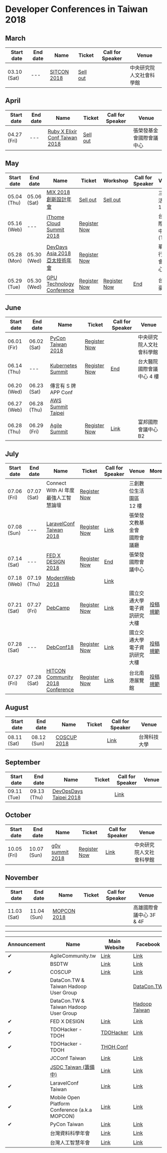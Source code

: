 # Developer Conferences in Taiwan 2018

## March

 | Start date | End date | Name | Ticket | Call for Speaker | Venue | 
 | --- | --- | --- | --- | --- | --- | 
 | 03.10 (Sat) | --- | [SITCON 2018](http://sitcon.org/2018/#/) | [Sell out](https://sitcon.kktix.cc/events/sitcon2018) |  | 中央研究院人文社會科學館 | 

## April

 | Start date | End date | Name | Ticket | Call for Speaker | Venue | 
 | --- | --- | --- | --- | --- | --- | 
 | 04.27 (Fri) | --- | [Ruby X Elixir Conf Taiwan 2018](https://2018.rubyconf.tw/) | [Sell out](https://rubytaiwan.kktix.cc/events/rubyelixirconftaiwan2018?utm_source=officialsite) |  | 張榮發基金會國際會議中心 | 

## May

 | Start date | End date | Name | Ticket | Workshop | Call for Speaker | Venue | Coupon 1 | Coupon 2 | 
 | --- | --- | --- | --- | --- | --- | --- | --- | --- | 
 | 05.04 (Thu) | 05.06 (Sat) | [MIX 2018 創新設計年會](http://mixconf.tw/) | [Sell out](https://userxper.kktix.cc/events/mix-2018) | [Sell out](https://userxper.kktix.cc/events/mix-2018-workshop) |  | 三創生活園區 12F |  |  | 
 | 05.16 (Web) | --- | [iThome Cloud Summit 2018](https://cloudsummit.ithome.com.tw/) | [Register Now](https://cloudsummit.ithome.com.tw/signup.html) |  |  | 台北國際會議中心 (TICC) |  |  | 
 | 05.28 (Mon) | 05.30 (Wed) | [DevDays Asia 2018 亞太技術年會](https://www.microsoft.com/taiwan/events/2018devdays/) | [Register Now](https://www.accupass.com/event/1802230727421714084630) |  |  | 華南銀行國際會議中心 | [Link](https://www.facebook.com/groups/DevOpsTaiwan/permalink/1656928304394209/) | [Link](https://www.facebook.com/groups/laravel.tw/permalink/1671089109626798/) | 
 | 05.29 (Tue) | 05.30 (Wed) | [GPU Technology Conference](https://www.nvidia.com/zh-tw/gtc/) | [Register Now](https://www.nvidia.com/zh-tw/gtc/register/) | [Register Now](https://www.nvidia.com/zh-tw/gtc/sessions/training/) | [End](https://www.nvidia.com/zh-tw/gtc/present/talks/) | 台北萬豪酒店 |  |  | 

## June

 | Start date | End date | Name | Ticket | Call for Speaker | Venue | 
 | --- | --- | --- | --- | --- | --- | 
 | 06.01 (Fir) | 06.02 (Sat) | [PyCon Taiwan 2018](https://tw.pycon.org) | [Register Now](https://tw.pycon.org/2018/zh-hant/registration/ticket-info/) |  | 中央研究院人文社會科學館 | 
 | 06.14 (Thu) | --- | [Kubernetes Summit](http://summit.ithome.com.tw/kubernetes/) | [Register Now](http://summit.ithome.com.tw/kubernetes/#ticket) | [End](https://ithomeonline.typeform.com/to/IRAs67) | 台大醫院國際會議中心 4 樓 | 
 | 06.20 (Wed) | 06.23 (Sat) | 傳言有 S 牌 APP Conf |  |  |  | 
 | 06.27 (Web) | 06.28 (Thu) | [AWS Summit Taipei](https://aws.amazon.com/tw/summits/) | []() |  |  | 
 | 06.28 (Thu) | 06.29 (Fri) | [Agile Summit](http://summit.ithome.com.tw/agile/) | [Register Now](http://summit.ithome.com.tw/agile/#ticket) | [Link](https://ithomeonline.typeform.com/to/lVAogM) | 富邦國際會議中心 B2 | 

## July

 | Start date | End date | Name | Ticket | Call for Speaker | Venue | More | 
 | --- | --- | --- | --- | --- | --- | --- | 
 | 07.06 (Fri) | 07.07 (Sat) | Connect With AI 年度最強人工智慧論壇 | [Register Now](https://techorange.kktix.cc/events/connect-with-ai) |  | 三創數位生活園區 12 樓 |  | 
 | 07.08 (Sun) | --- | [LaravelConf Taiwan 2018](https://laravelconf.tw/) | [Register Now](https://laravel-dojo.kktix.cc/events/laravelconftw2018) | [Link](https://medium.com/laraveldojo/laravelconf-taiwan-2018-call-for-presentations-b212cc7b249b) | 張榮發文教基金會 國際會議廳 |  | 
 | 07.14 (Sat) | --- | [FED X DESIGN 2018](http://2018.fedc.tw/) | [Register Now](https://f2e.kktix.cc/events/fedc-2018) | [End](https://www.facebook.com/groups/f2e.tw/permalink/1552232571480769/) | 張榮發國際會議中心 |  | 
 | 07.18 (Web) | 07.19 (Thu) | [ModernWeb 2018](http://modernweb.tw/) |  | [Link](https://modernweb.tw/cfp/) |  |  | 
 | 07.21 (Sat) | 07.27 (Fri) | [DebCamp](https://debconf18.debconf.org/) | [Register Now](https://debconf18.debconf.org/register/) | [Link](https://debconf18.debconf.org/talks/new/) | 國立交通大學 電子資訊研究大樓 | [投稿規範](https://debconf18.debconf.org/cfp/) | 
 | 07.28 (Sat) | --- | [DebConf18](https://debconf18.debconf.org/) | [Register Now](https://debconf18.debconf.org/register/) | [Link](https://debconf18.debconf.org/talks/new/) | 國立交通大學 電子資訊研究大樓 | [投稿規範](https://debconf18.debconf.org/cfp/) | 
 | 07.27 (Fri) | 07.28 (Sat) | [HITCON Community 2018 Conference](https://hitcon.org/) | [Register Now](https://hitcon.kktix.cc/events/hitcon-cmt-2018) | [Link](https://cfp2018.hitcon.org/zh/what-is-hitcon) | 台北南港展覽館 | [投稿規範](https://blog.hitcon.org/2018/03/hitcon-2018-cmt-cfp.html) | 

## August

 | Start date | End date | Name | Ticket | Call for Speaker | Venue | 
 | --- | --- | --- | --- | --- | --- | 
 | 08.11 (Sat) | 08.12 (Sun) | [COSCUP 2018](https://2018.coscup.org/) |  | [Link](https://docs.google.com/forms/d/e/1FAIpQLSfKnffsc_Ke2ZEP3fInJkAwEzXFUM24HZ7dYYluoGLmHMQjZw/viewform) | 台灣科技大學 | 

## September

 | Start date | End date | Name | Ticket | Call for Speaker | Venue | 
 | --- | --- | --- | --- | --- | --- | 
 | 09.11 (Tue) | 09.13 (Thu) | [DevOpsDays Taipei 2018](https://devopsdays.tw/) |  | [Link](https://ithomeonline.typeform.com/to/BWVLs2) |  | 

## October

 | Start date | End date | Name | Ticket | Call for Speaker | Venue | 
 | --- | --- | --- | --- | --- | --- | 
 | 10.05 (Fri) | 10.07 (Sun) | [g0v summit 2018](http://summit.g0v.tw/2018/) | [Register Now](https://g0v-summit2018.kktix.cc/events/conf) | [Link](http://summit.g0v.tw/2018/cfp/) | 中央研究院人文社會科學館 | 

## November

 | Start date | End date | Name | Ticket | Call for Speaker | Venue | 
 | --- | --- | --- | --- | --- | --- | 
 | 11.03 (Sat) | 11.04 (Sun) | [MOPCON 2018](https://mopcon.org/2018/) |  |  | 高雄國際會議中心 3F & 4F | 

---

 | Announcement | Name | Main Website | Facebook | 
 | --- | --- | --- | --- | 
 | ✔ | AgileCommunity.tw | [Link](http://agilecommunity.tw/) | [Link](https://www.facebook.com/AgileCommunity.tw/) | 
 |  | BSDTW | [Link](https://bsdtw.org/) | [Link](https://www.facebook.com/BSDTW/) | 
 | ✔ | COSCUP | [Link](https://coscup.org/) | [Link](https://www.facebook.com/coscup/) | 
 |  | DataCon.TW & Taiwan Hadoop User Group |  | [DataCon.TW](https://zh-tw.facebook.com/datacon.tw/) | 
 |  | DataCon.TW & Taiwan Hadoop User Group |  | [Hadoop Taiwan](https://www.facebook.com/groups/hadoop.tw/) | 
 | ✔ | FED X DESIGN | [Link](http://www.fed.tw/) | [Link](https://www.facebook.com/groups/f2e.tw/) | 
 | ✔ | TDOHacker - TDOH | [TDOHacker](http://tdohacker.org/) | [Link](https://www.facebook.com/tdohacker) | 
 | ✔ | TDOHacker - TDOH | [THOH Conf](http://tdoh-conf.online/) |  | 
 |  | JCConf Taiwan | [Link](http://jcconf.tw/) | [Link](https://www.facebook.com/groups/185338705012/) | 
 |  | [JSDC Taiwan (籌備中)](https://goo.gl/sqf8u8) | [Link](http://jsdc.tw/) | [Link](https://www.facebook.com/JSDC.TW/) | 
 | ✔ | LaravelConf Taiwan | [Link](https://laravelconf.tw/) | [Link](https://zh-tw.facebook.com/laravelconftw/) | 
 | ✔ | Mobile Open Platform Conference (a.k.a MOPCON) | [Link](https://mopcon.org/2018/) | [Link](https://zh-tw.facebook.com/mopcon/) | 
 | ✔ | PyCon Taiwan | [Link](https://tw.pycon.org) | [Link](https://zh-tw.facebook.com/pycontw/) | 
 |  | 台灣資料科學年會 | [Link](http://datasci.tw/?conf=DS) | [Link](https://www.facebook.com/twdsconf) | 
 |  | 台灣人工智慧年會 | [Link](http://datasci.tw/?conf=AI) | [Link](https://www.facebook.com/twaiconf/) | 
